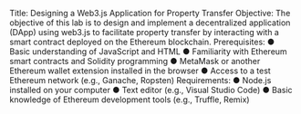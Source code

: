 Title: Designing a Web3.js Application for Property Transfer
Objective: The objective of this lab is to design and implement a decentralized application (DApp) using web3.js to facilitate property transfer by interacting with a smart contract deployed on the Ethereum blockchain.
Prerequisites:
● Basic understanding of JavaScript and HTML
● Familiarity with Ethereum smart contracts and Solidity programming
● MetaMask or another Ethereum wallet extension installed in the browser
● Access to a test Ethereum network (e.g., Ganache, Ropsten)
Requirements:
● Node.js installed on your computer
● Text editor (e.g., Visual Studio Code)
● Basic knowledge of Ethereum development tools (e.g., Truffle, Remix)

